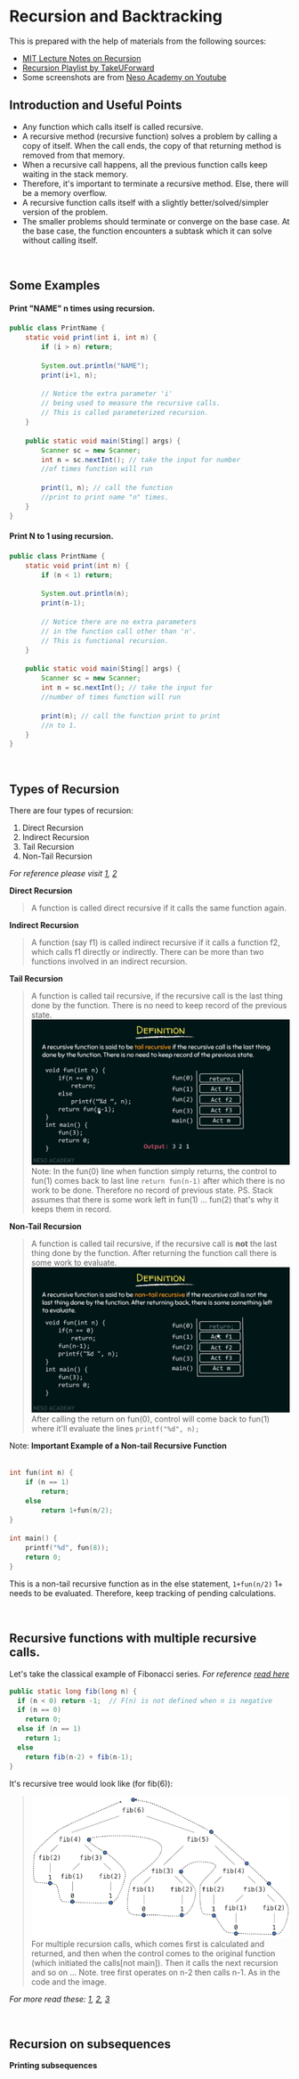 # Recursion and Backtracking

This is prepared with the help of materials from the following sources:

-   [MIT Lecture Notes on Recursion](https://web.mit.edu/6.005/www/fa16/classes/14-recursion/)
-   [Recursion Playlist by TakeUForward](https://www.youtube.com/playlist?list=PLgUwDviBIf0rGlzIn_7rsaR2FQ5e6ZOL9)
-   Some screenshots are from [Neso Academy on Youtube](https://www.youtube.com/c/nesoacademy)

## Introduction and Useful Points

-   Any function which calls itself is called recursive.
-   A recursive method (recursive function) solves a problem by calling a copy of itself. When the call ends, the copy of that returning method is removed from that memory.
-   When a recursive call happens, all the previous function calls keep waiting in the stack memory.
-   Therefore, it's important to terminate a recursive method. Else, there will be a memory overflow.
-   A recursive function calls itself with a slightly better/solved/simpler version of the problem.
-   The smaller problems should terminate or converge on the base case. At the base case, the function encounters a subtask which it can solve without calling itself.

<br>

## Some Examples

#### Print "NAME" n times using recursion.

```java
public class PrintName {
    static void print(int i, int n) {
        if (i > n) return;

        System.out.println("NAME");
        print(i+1, n);

        // Notice the extra parameter 'i'
        // being used to measure the recursive calls.
        // This is called parameterized recursion.
    }

    public static void main(Sting[] args) {
        Scanner sc = new Scanner;
        int n = sc.nextInt(); // take the input for number
        //of times function will run

        print(1, n); // call the function
        //print to print name "n" times.
    }
}
```

#### Print N to 1 using recursion.

```java
public class PrintName {
    static void print(int n) {
        if (n < 1) return;

        System.out.println(n);
        print(n-1);

        // Notice there are no extra parameters
        // in the function call other than 'n'.
        // This is functional recursion.
    }

    public static void main(Sting[] args) {
        Scanner sc = new Scanner;
        int n = sc.nextInt(); // take the input for
        //number of times function will run

        print(n); // call the function print to print
        //n to 1.
    }
}

```

<br>

## Types of Recursion

There are four types of recursion:

1. Direct Recursion
2. Indirect Recursion
3. Tail Recursion
4. Non-Tail Recursion

_For reference please visit [1](https://www.youtube.com/watch?v=t9whckmAEq0), [2](https://www.youtube.com/watch?v=HIt_GPuD7wk)_

**Direct Recursion**

> A function is called direct recursive if it calls the same function again.

**Indirect Recursion**

> A function (say f1) is called indirect recursive if it calls a function f2, which calls f1 directly or indirectly. There can be more than two functions involved in an indirect recursion.

**Tail Recursion**

> A function is called tail recursive, if the recursive call is the last thing done by the function. There is no need to keep record of the previous state.
> ![Example of Tail Recursion](scr/../src/images/tail_recursion_1.png)
> Note: In the fun(0) line when function simply returns, the control to fun(1) comes back to last line `return fun(n-1)` after which there is no work to be done. Therefore no record of previous state.
> PS. Stack assumes that there is some work left in fun(1) ... fun(2) that's why it keeps them in record.

**Non-Tail Recursion**

> A function is called tail recursive, if the recursive call is **not** the last thing done by the function. After returning the function call there is some work to evaluate.
> ![](src/images/non_tail_recursion_1.png)
> After calling the return on fun(0), control will come back to fun(1) where it'll evaluate the lines `printf("%d", n);`

Note: **Important Example of a Non-tail Recursive Function**

```C

int fun(int n) {
    if (n == 1)
        return;
    else
        return 1+fun(n/2);
}

int main() {
    printf("%d", fun(8));
    return 0;
}
```

This is a non-tail recursive function as in the else statement, `1+fun(n/2)` 1+ needs to be evaluated. Therefore, keep tracking of pending calculations.

<br>

## Recursive functions with multiple recursive calls.

Let's take the classical example of Fibonacci series.
_For reference [read here](https://www.inf.unibz.it/~calvanese/teaching/04-05-ip/lecture-notes/uni10/node23.html)_

```Java
public static long fib(long n) {
  if (n < 0) return -1;  // F(n) is not defined when n is negative
  if (n == 0)
    return 0;
  else if (n == 1)
    return 1;
  else
    return fib(n-2) + fib(n-1);
}

```

It's recursive tree would look like (for fib(6)):

> ![](src/images/multiple_recursive_calls_fibonacci.png)
> For multiple recursion calls, which comes first is calculated and returned, and then when the control comes to the original function (which initiated the calls[not main]). Then it calls the next recursion and so on ...
> Note. tree first operates on n-2 then calls n-1. As in the code and the image.

_For more read these: [1](https://www.quora.com/How-do-functions-with-two-recursive-calls-work), [2](https://stackoverflow.com/questions/29312260/difficulty-understanding-multiple-recursive-calls), [3]()_

<br>

## Recursion on subsequences

**Printing subsequences**
